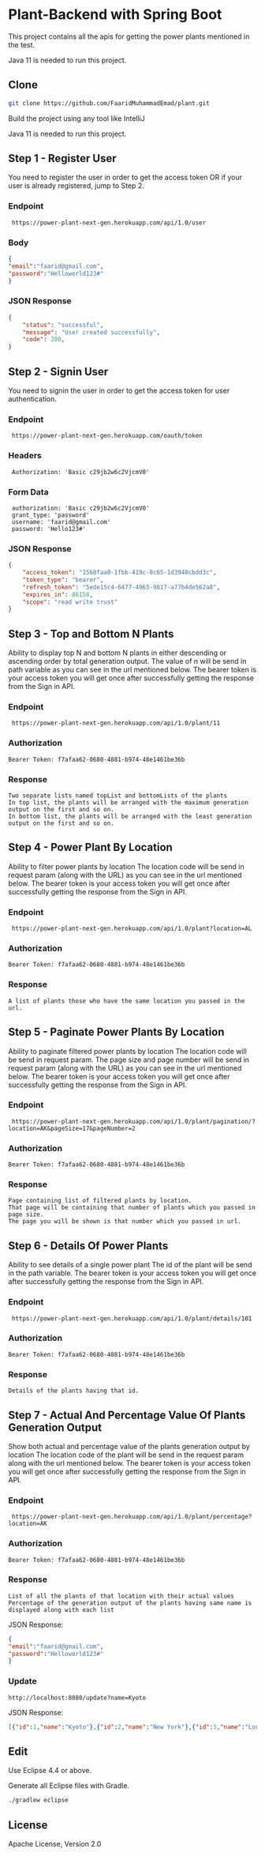 Plant-Backend  with Spring Boot
========================================

This project contains all the apis for getting the power plants mentioned in the test.

Java 11 is needed to run this project.

Clone
--------

```sh
git clone https://github.com/FaaridMuhammadEmad/plant.git
```
Build the project using any tool like IntelliJ

Java 11 is needed to run this project.

Step 1 - Register User
--------

You need to register the user in order to get the access token OR if your user is already registered, jump to Step 2.


### Endpoint

```
 https://power-plant-next-gen.herokuapp.com/api/1.0/user
```

### Body
```json
{
"email":"faarid@gmail.com",
"password":"Helloworld123#"
}
```

### JSON Response

```json
{
    "status": "successful",
    "message": "User created successfully",
    "code": 200,
}
```

Step 2 - Signin User
--------

You need to signin the user in order to get the access token for user authentication.


### Endpoint

```
 https://power-plant-next-gen.herokuapp.com/oauth/token
 ```

### Headers
```
 Authorization: 'Basic c29jb2w6c2VjcmV0'
```

### Form Data
```
 authorization: 'Basic c29jb2w6c2VjcmV0'
 grant_type: 'password'
 username: 'faarid@gmail.com'
 password: 'Hello123#'
```

### JSON Response

```json
{
    "access_token": "1568faa0-1fbb-419c-8c65-1d3940cbdd3c",
    "token_type": "bearer",
    "refresh_token": "5ede15c4-6477-4965-9817-a77b4de562a8",
    "expires_in": 86158,
    "scope": "read write trust"
}
```

Step 3 - Top and Bottom N Plants
--------

Ability to display top N and bottom N plants in either descending or ascending order by total generation output.
The value of n will be send in path variable as you can see in the url mentioned below.
The bearer token is your access token you will get once after successfully getting the response from the Sign in API.


### Endpoint

```
 https://power-plant-next-gen.herokuapp.com/api/1.0/plant/11
 ```

### Authorization
```
Bearer Token: f7afaa62-0680-4881-b974-48e1461be36b
```

### Response

```
Two separate lists named topList and bottomLists of the plants
In top list, the plants will be arranged with the maximum generation output on the first and so on.
In bottom list, the plants will be arranged with the least generation output on the first and so on.
```


Step 4 - Power Plant By Location
--------

Ability to filter power plants by location
The location code will be send in request param (along with the URL) as you can see in the url mentioned below.
The bearer token is your access token you will get once after successfully getting the response from the Sign in API.


### Endpoint

```
 https://power-plant-next-gen.herokuapp.com/api/1.0/plant?location=AL
 ```

### Authorization
```
Bearer Token: f7afaa62-0680-4881-b974-48e1461be36b
```

### Response

```
A list of plants those who have the same location you passed in the url.
```


Step 5 - Paginate Power Plants By Location
--------

Ability to paginate filtered power plants by location
The location code will be send in request param.
The page size and page number will be send in request param (along with the URL) as you can see in the url mentioned below.
The bearer token is your access token you will get once after successfully getting the response from the Sign in API.


### Endpoint

```
 https://power-plant-next-gen.herokuapp.com/api/1.0/plant/pagination/?location=AK&pageSize=17&pageNumber=2
 ```

### Authorization
```
Bearer Token: f7afaa62-0680-4881-b974-48e1461be36b
```

### Response

```
Page containing list of filtered plants by location.
That page will be containing that number of plants which you passed in page size.
The page you will be shown is that number which you passed in url.
```

Step 6 - Details Of Power Plants
--------

Ability to see details of a single power plant
The id of the plant will be send in the path variable.
The bearer token is your access token you will get once after successfully getting the response from the Sign in API.

### Endpoint

```
 https://power-plant-next-gen.herokuapp.com/api/1.0/plant/details/101
 ```

### Authorization
```
Bearer Token: f7afaa62-0680-4881-b974-48e1461be36b
```

### Response

```
Details of the plants having that id.
```


Step 7 - Actual And Percentage Value Of Plants Generation Output
--------

Show both actual and percentage value of the plants generation output by location
The location code of the plant will be send in the request param along with the url mentioned below.
The bearer token is your access token you will get once after successfully getting the response from the Sign in API.


### Endpoint

```
 https://power-plant-next-gen.herokuapp.com/api/1.0/plant/percentage?location=AK
 ```

### Authorization
```
Bearer Token: f7afaa62-0680-4881-b974-48e1461be36b
```

### Response

```
List of all the plants of that location with their actual values
Percentage of the generation output of the plants having same name is displayed along with each list
```

JSON Response:

```json
{
"email":"faarid@gmail.com",
"password":"Helloworld123#"
}
```

### Update

```
http://localhost:8080/update?name=Kyoto
```

JSON Response:

```json
[{"id":1,"name":"Kyoto"},{"id":2,"name":"New York"},{"id":3,"name":"London"}]
```

Edit
--------

Use Eclipse 4.4 or above.

Generate all Eclipse files with Gradle.

```sh
./gradlew eclipse
```

License
-------

Apache License, Version 2.0

[doma]: https://github.com/domaframework/doma
[spring-boot]: https://github.com/spring-projects/spring-boot
